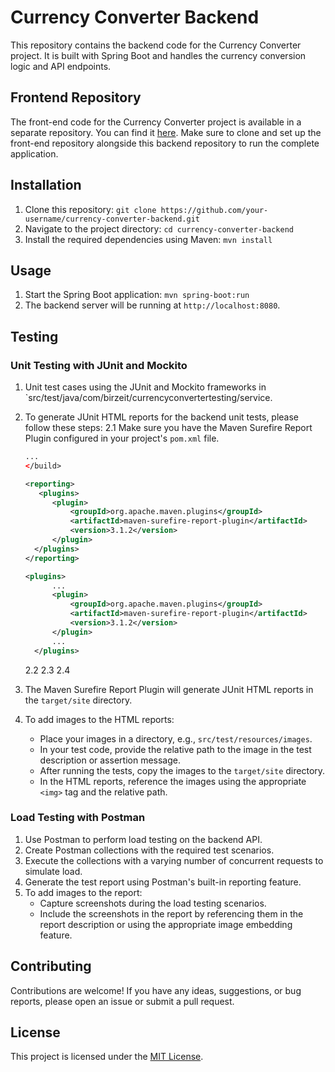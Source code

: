 # Currency Converter Backend

This repository contains the backend code for the Currency Converter project. It is built with Spring Boot and handles the currency conversion logic and API endpoints.

## Frontend Repository

The front-end code for the Currency Converter project is available in a separate repository. You can find it [here](https://github.com/mohAnan-CS/Currency-Converter-Frontend). Make sure to clone and set up the front-end repository alongside this backend repository to run the complete application.

## Installation

1. Clone this repository: `git clone https://github.com/your-username/currency-converter-backend.git`
2. Navigate to the project directory: `cd currency-converter-backend`
3. Install the required dependencies using Maven: `mvn install`

## Usage

1. Start the Spring Boot application: `mvn spring-boot:run`
2. The backend server will be running at `http://localhost:8080`.

## Testing

### Unit Testing with JUnit and Mockito

1. Unit test cases using the JUnit and Mockito frameworks in `src/test/java/com/birzeit/currencyconvertertesting/service.
2. To generate JUnit HTML reports for the backend unit tests, please follow these steps:
   2.1 Make sure you have the Maven Surefire Report Plugin configured in your project's `pom.xml` file.
   
      ```xml
      ...
      </build>
      
      <reporting>
         <plugins>
            <plugin>
                <groupId>org.apache.maven.plugins</groupId>
                <artifactId>maven-surefire-report-plugin</artifactId>
                <version>3.1.2</version>
            </plugin>
        </plugins>
      </reporting>
      
      ```
      ```xml
      <plugins>
            ...
            <plugin>
                <groupId>org.apache.maven.plugins</groupId>
                <artifactId>maven-surefire-report-plugin</artifactId>
                <version>3.1.2</version>
            </plugin>
            ...
        </plugins>
      ```
      
   2.2
   2.3
   2.4
4. The Maven Surefire Report Plugin will generate JUnit HTML reports in the `target/site` directory.
5. To add images to the HTML reports:
   - Place your images in a directory, e.g., `src/test/resources/images`.
   - In your test code, provide the relative path to the image in the test description or assertion message.
   - After running the tests, copy the images to the `target/site` directory.
   - In the HTML reports, reference the images using the appropriate `<img>` tag and the relative path.

### Load Testing with Postman

1. Use Postman to perform load testing on the backend API.
2. Create Postman collections with the required test scenarios.
3. Execute the collections with a varying number of concurrent requests to simulate load.
4. Generate the test report using Postman's built-in reporting feature.
5. To add images to the report:
   - Capture screenshots during the load testing scenarios.
   - Include the screenshots in the report by referencing them in the report description or using the appropriate image embedding feature.

## Contributing

Contributions are welcome! If you have any ideas, suggestions, or bug reports, please open an issue or submit a pull request.

## License

This project is licensed under the [MIT License](https://opensource.org/licenses/MIT).
